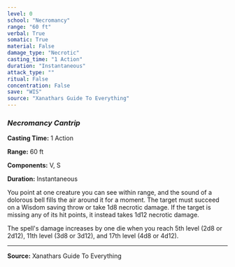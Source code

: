 ```yaml
---
level: 0
school: "Necromancy"
range: "60 ft"
verbal: True
somatic: True
material: False
damage_type: "Necrotic"
casting_time: "1 Action"
duration: "Instantaneous"
attack_type: ""
ritual: False
concentration: False
save: "WIS"
source: "Xanathars Guide To Everything"
---
```


### *Necromancy Cantrip*

**Casting Time:** 1 Action

**Range:** 60 ft

**Components:** V, S

**Duration:** Instantaneous

You point at one creature you can see within range, and the sound of a dolorous bell fills the air around it for a moment. The target must succeed on a Wisdom saving throw or take 1d8 necrotic damage. If the target is missing any of its hit points, it instead takes 1d12 necrotic damage.
 
 The spell's damage increases by one die when you reach 5th level (2d8 or 2d12), 11th level (3d8 or 3d12), and 17th level (4d8 or 4d12).

---
**Source:** Xanathars Guide To Everything
